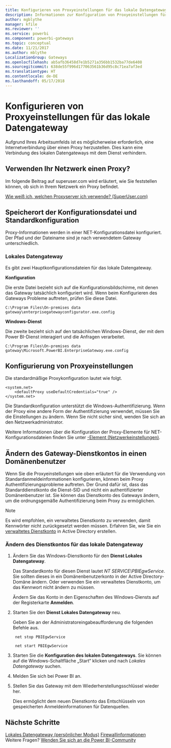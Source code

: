 ```yaml
---
title: Konfigurieren von Proxyeinstellungen für das lokale Datengateway
description: Informationen zur Konfiguration von Proxyeinstellungen für das lokale Datengateway
author: mgblythe
manager: kfile
ms.reviewer: ''
ms.service: powerbi
ms.component: powerbi-gateways
ms.topic: conceptual
ms.date: 11/21/2017
ms.author: mblythe
LocalizationGroup: Gateways
ms.openlocfilehash: ab5afb36458d7e1b5271a356bb1532ba77de6408
ms.sourcegitcommit: 638de55f996d177063561b36d95c8c71ea7af3ed
ms.translationtype: HT
ms.contentlocale: de-DE
ms.lasthandoff: 05/17/2018
---
```

# <a name="configuring-proxy-settings-for-the-on-premises-data-gateway"></a>Konfigurieren von Proxyeinstellungen für das lokale Datengateway
Aufgrund Ihres Arbeitsumfelds ist es möglicherweise erforderlich, eine Internetverbindung über einen Proxy herzustellen. Dies kann eine Verbindung des lokalen Datengateways mit dem Dienst verhindern.

## <a name="does-your-network-use-a-proxy"></a>Verwenden Ihr Netzwerk einen Proxy?
Im folgende Beitrag auf superuser.com wird erläutert, wie Sie feststellen können, ob sich in Ihrem Netzwerk ein Proxy befindet.

[Wie weiß ich, welchen Proxyserver ich verwende? (SuperUser.com)](https://superuser.com/questions/346372/how-do-i-know-what-proxy-server-im-using)

## <a name="configuration-file-location-and-default-configuration"></a>Speicherort der Konfigurationsdatei und Standardkonfiguration
Proxy-Informationen werden in einer NET-Konfigurationsdatei konfiguriert. Der Pfad und der Dateiname sind je nach verwendetem Gateway unterschiedlich.

### <a name="on-premises-data-gateway"></a>Lokales Datengateway
Es gibt zwei Hauptkonfigurationsdateien für das lokale Datengateway.

**Konfiguration**

Die erste Datei bezieht sich auf die Konfigurationsbildschirme, mit denen das Gateway tatsächlich konfiguriert wird. Wenn beim Konfigurieren des Gateways Probleme auftreten, prüfen Sie diese Datei.

    C:\Program Files\On-premises data gateway\enterprisegatewayconfigurator.exe.config

**Windows-Dienst**

Die zweite bezieht sich auf den tatsächlichen Windows-Dienst, der mit dem Power BI-Dienst interagiert und die Anfragen verarbeitet.

    C:\Program Files\On-premises data gateway\Microsoft.PowerBI.EnterpriseGateway.exe.config

## <a name="configuring-proxy-settings"></a>Konfigurierung von Proxyeinstellungen
Die standardmäßige Proxykonfiguration lautet wie folgt.

    <system.net>
        <defaultProxy useDefaultCredentials="true" />
    </system.net>

Die Standardkonfiguration unterstützt die Windows-Authentifizierung. Wenn der Proxy eine andere Form der Authentifizierung verwendet, müssen Sie die Einstellungen zu ändern. Wenn Sie nicht sicher sind, wenden Sie sich an den Netzwerkadministrator.

Weitere Informationen über die Konfiguration der Proxy-Elemente für NET-Konfigurationsdateien finden Sie unter [<defaultProxy>-Element (Netzwerkeinstellungen)](https://msdn.microsoft.com/library/kd3cf2ex.aspx).

## <a name="changing-the-gateway-service-account-to-a-domain-user"></a>Ändern des Gateway-Dienstkontos in einen Domänenbenutzer
Wenn Sie die Proxyeinstellungen wie oben erläutert für die Verwendung von Standardanmeldeinformationen konfigurieren, können beim Proxy Authentifizierungsprobleme auftreten. Der Grund dafür ist, dass das Standarddienstkonto die Dienst-SID und nicht ein authentifizierter Domänenbenutzer ist. Sie können das Dienstkonto des Gateways ändern, um die ordnungsgemäße Authentifizierung beim Proxy zu ermöglichen.

> [!NOTE]
> Es wird empfohlen, ein verwaltetes Dienstkonto zu verwenden, damit Kennwörter nicht zurückgesetzt werden müssen. Erfahren Sie, wie Sie ein [verwaltetes Dienstkonto](https://technet.microsoft.com/library/dd548356.aspx) in Active Directory erstellen.
> 
> 

### <a name="change-the-on-premises-data-gateway-service-account"></a>Ändern des Dienstkontos für das lokale Datengateway
1. Ändern Sie das Windows-Dienstkonto für den **Dienst Lokales Datengateway**.
   
    Das Standardkonto für diesen Dienst lautet *NT SERVICE\PBIEgwService*. Sie sollten dieses in ein Domänenbenutzerkonto in der Active Directory-Domäne ändern. Oder verwenden Sie ein verwaltetes Dienstkonto, um das Kennwort nicht ändern zu müssen.
   
    Ändern Sie das Konto in den Eigenschaften des Windows-Diensts auf der Registerkarte **Anmelden**.
2. Starten Sie den **Dienst Lokales Datengateway** neu.
   
    Geben Sie an der Administratoreingabeaufforderung die folgenden Befehle aus.
   
        net stop PBIEgwService
   
        net start PBIEgwService
3. Starten Sie die **Konfiguration des lokalen Datengateways**. Sie können auf die Windows-Schaltfläche „Start“ klicken und nach *Lokales Datengateway* suchen.
4. Melden Sie sich bei Power BI an.
5. Stellen Sie das Gateway mit dem Wiederherstellungsschlüssel wieder her.
   
    Dies ermöglicht dem neuen Dienstkonto das Entschlüsseln von gespeicherten Anmeldeinformationen für Datenquellen.

## <a name="next-steps"></a>Nächste Schritte
[Lokales Datengateway (persönlicher Modus)](service-gateway-personal-mode.md)
[Firewallinformationen](service-gateway-onprem-tshoot.md#firewall-or-proxy)  
Weitere Fragen? [Wenden Sie sich an die Power BI-Community](http://community.powerbi.com/)

